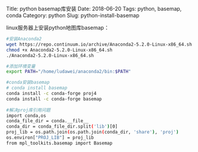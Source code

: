 Title: python basemap库安装
Date: 2018-06-20
Tags: python, basemap, conda
Category: python
Slug: python-install-basemap

linux服务器上安装python地图库basemap：
```bash
#安装Anaconda2
wget https://repo.continuum.io/archive/Anaconda2-5.2.0-Linux-x86_64.sh（会更新python到2.7.15）
chmod +x Anaconda2-5.2.0-Linux-x86_64.sh
./Anaconda2-5.2.0-Linux-x86_64.sh

#添加环境变量
export PATH="/home/ludawei/anaconda2/bin:$PATH"

#conda安装basemap
# conda install basemap
conda install -c conda-forge proj4
conda install -c conda-forge basemap
      
#解决proj库引用问题
import conda,os
conda_file_dir = conda.__file__
conda_dir = conda_file_dir.split('lib')[0]
proj_lib = os.path.join(os.path.join(conda_dir, 'share'), 'proj')
os.environ["PROJ_LIB"] = proj_lib
from mpl_toolkits.basemap import Basemap

```